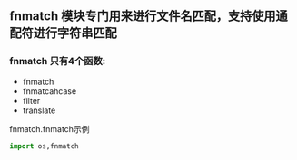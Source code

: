 ## fnmatch 模块专门用来进行文件名匹配，支持使用通配符进行字符串匹配

### fnmatch 只有4个函数:
- fnmatch 
- fnmatcahcase
- filter
- translate

fnmatch.fnmatch示例
```python
import os,fnmatch

```